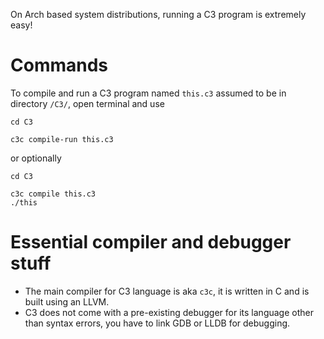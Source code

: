 On Arch based system distributions, running a C3 program is extremely easy!

# Commands

To compile and run a C3 program named `this.c3` assumed to be in directory `/C3/`, open terminal and use
```
cd C3

c3c compile-run this.c3
```

or optionally
```
cd C3

c3c compile this.c3
./this
```

# Essential compiler and debugger stuff
- The main compiler for C3 language is aka `c3c`, it is written in C and is built using an LLVM.
- C3 does not come with a pre-existing debugger for its language other than syntax errors, you have to link GDB or LLDB for debugging.
